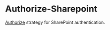 # Authorize-Sharepoint
[Authorize](http://github.com/soapbox/authorize) strategy for SharePoint authentication.
